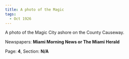 ```yaml
---  
title: A photo of the Magic  
tags:  
  - Oct 1926  
---  
```

  
A photo of the Magic City ashore on the County Causeway.  
  
Newspapers: **Miami Morning News or The Miami Herald**  
  
Page: **4**, Section: **N/A** 
